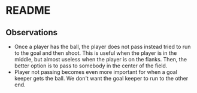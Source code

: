 # README


## Observations
- Once a player has the ball, the player does not pass instead tried to run to the goal and then shoot. This is useful when the player is in the middle, but almost useless when the player is on the flanks. Then, the better option is to pass to somebody in the center of the field.
- Player not passing becomes even more important for when a goal keeper gets the ball. We don't want the goal keeper to run to the other end.
